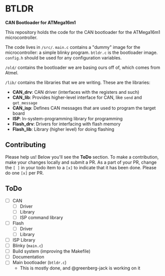 # BTLDR

**CAN Bootloader for ATMega16m1**

This repository holds the code for the CAN bootloader for the ATMega16m1 microcontroller.

The code lives in `/src/`.
`main.c` contains a "dummy" image for the microcontroller: a simple blinky program.
`btldr.c` is the bootloader image.
`config.h` should be used for any configuration variables.

`/old/` contains the bootloader we are basing ours off of, which comes from Atmel.

`/lib/` contains the libraries that we are writing. These are the libraries:

* __CAN_drv__: CAN driver (interfaces with the registers and such)
* __CAN_lib__: Provides higher-level interface for CAN, like `send` and `get_message`
* __CAN_isp__: Defines CAN messages that are used to program the target board
* __ISP__: In-system-programming library for programming
* __Flash_drv__: Drivers for interfacing with flash memory
* __Flash_lib__: Library (higher level) for doing flashing

## Contributing

Please help us!
Below you'll see the __ToDo__ section.
To make a contribution, make your changes locally and submit a PR.
As a part of your PR, change the `[ ]` in your todo item to a `[x]` to indicate that it has been done.
Please do one `[x]` per PR.

## ToDo

- [ ] CAN
    - [ ] Driver
    - [ ] Library
    - [ ] ISP command library
- [ ] Flash
    - [ ] Driver
    - [ ] Library
- [ ] ISP Library
- [ ] Blinky (`main.c`)
- [ ] Build system (improving the Makefile)
- [ ] Documentation
- [ ] Main bootloader (`btldr.c`)
    - This is mostly done, and @greenberg-jack is working on it
